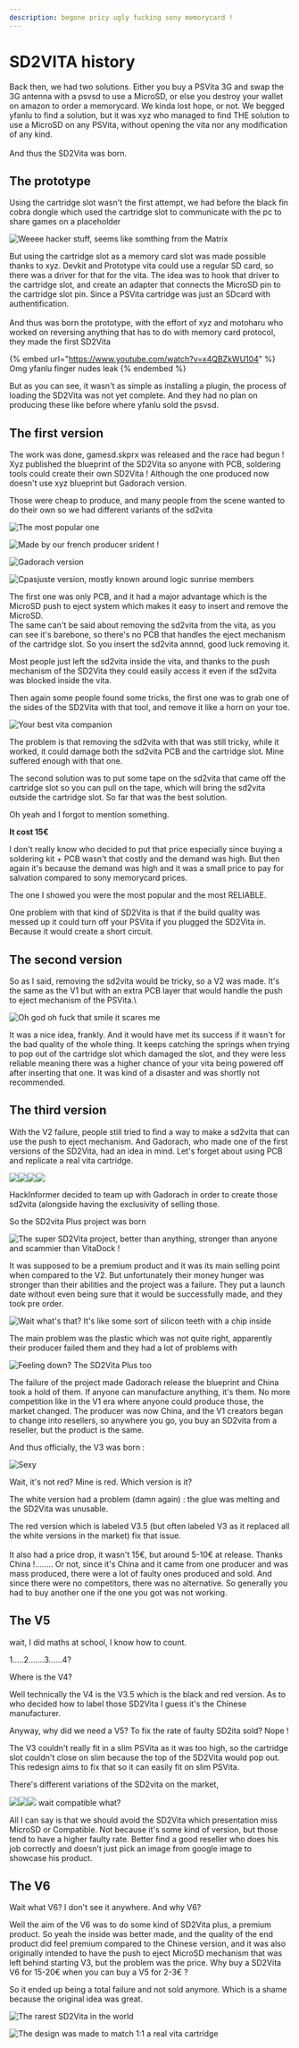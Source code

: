 ```yaml
---
description: begone pricy ugly fucking sony memorycard !
---
```


# SD2VITA history

Back then, we had two solutions. Either you buy a PSVita 3G and swap the 3G antenna with a psvsd to use a MicroSD, or else you destroy your wallet on amazon to order a memorycard. We kinda lost hope, or not. We begged yfanlu to find a solution, but it was xyz who managed to find THE solution to use a MicroSD on any PSVita, without opening the vita nor any modification of any kind.\
\
And thus the SD2Vita was born.



## The prototype

Using the cartridge slot wasn't the first attempt, we had before the black fin cobra dongle which used the cartridge slot to communicate with the pc to share games on a placeholder&#x20;

![Weeee hacker stuff, seems like somthing from the Matrix](<../.gitbook/assets/image (33).png>)

But using the cartridge slot as a memory card slot was made possible thanks to xyz. Devkit and Prototype vita could use a regular SD card, so there was a driver for that for the vita. The idea was to hook that driver to the cartridge slot, and create an adapter that connects the MicroSD pin to the cartridge slot pin. Since a PSVita cartridge was just an SDcard with authentification.\
\
And thus was born the prototype, with the effort of xyz and motoharu who worked on reversing anything that has to do with memory card protocol, they made the first SD2Vita

{% embed url="https://www.youtube.com/watch?v=x4QBZkWU104" %}
Omg yfanlu finger nudes leak
{% endembed %}

But as you can see, it wasn't as simple as installing a plugin, the process of loading the SD2Vita was not yet complete. And they had no plan on producing these like before where yfanlu sold the psvsd.

## The first version

The work was done, gamesd.skprx was released and the race had begun ! Xyz published the blueprint of the SD2Vita so anyone with PCB, soldering tools could create their own SD2Vita ! Although the one produced now doesn't use xyz blueprint but Gadorach version.

Those were cheap to produce, and many people from the scene wanted to do their own so we had different variants of the sd2vita&#x20;

![The most popular one](<../.gitbook/assets/image (25).png>)

![Made by our french producer srident !](<../.gitbook/assets/image (37).png>)

![Gadorach version](<../.gitbook/assets/image (36).png>)

![Cpasjuste version, mostly known around logic sunrise members](<../.gitbook/assets/image (29).png>)

The first one was only PCB, and it had a major advantage which is the MicroSD push to eject system which makes it easy to insert and remove the MicroSD.\
The same can't be said about removing the sd2vita from the vita, as you can see it's barebone, so there's no PCB that handles the eject mechanism of the cartridge slot. So you insert the sd2vita annnd, good luck removing it.&#x20;

Most people just left the sd2vita inside the vita, and thanks to the push mechanism of the SD2Vita they could easily access it even if the sd2vita was blocked inside the vita.&#x20;

Then again some people found some tricks, the first one was to grab one of the sides of the SD2Vita with that tool, and remove it like a horn on your toe.

![Your best vita companion ](<../.gitbook/assets/image (35).png>)

The problem is that removing the sd2vita with that was still tricky, while it worked, it could damage both the sd2vita PCB and the cartridge slot. Mine suffered enough with that one.

The second solution was to put some tape on the sd2vita that came off the cartridge slot so you can pull on the tape, which will bring the sd2vita outside the cartridge slot. So far that was the best solution.



Oh yeah and I forgot to mention something.

**It cost 15€**

I don't really know who decided to put that price especially since buying a soldering kit + PCB wasn't that costly and the demand was high. But then again it's because the demand was high and it was a small price to pay for salvation compared to sony memorycard prices.



The one I showed you were the most popular and the most RELIABLE.

One problem with that kind of SD2Vita is that if the build quality was messed up it could turn off your PSVita if you plugged the SD2Vita in. Because it would create a short circuit.



## The second version

So as I said, removing the sd2vita would be tricky, so a V2 was made. It's the same as the V1 but with an extra PCB layer that would handle the push to eject mechanism of the PSVita.\


![Oh god oh fuck that smile it scares me](<../.gitbook/assets/image (21).png>)

It was a nice idea, frankly. And it would have met its success if it wasn't for the bad quality of the whole thing. It keeps catching the springs when trying to pop out of the cartridge slot which damaged the slot, and they were less reliable meaning there was a higher chance of your vita being powered off after inserting that one. It was kind of a disaster and was shortly not recommended.

## The third version

With the V2 failure, people still tried to find a way to make a sd2vita that can use the push to eject mechanism. And Gadorach, who made one of the first versions of the SD2Vita, had an idea in mind. Let's forget about using PCB and replicate a real vita cartridge.

![](<../.gitbook/assets/image (28).png>)![](<../.gitbook/assets/image (26).png>)![](<../.gitbook/assets/image (20).png>)![](<../.gitbook/assets/image (39).png>)

HackInformer decided to team up with Gadorach in order to create those sd2vita (alongside having the exclusivity of selling those.

So the SD2vita Plus project was born

![The super SD2Vita project, better than anything, stronger than anyone and scammier than VitaDock !](<../.gitbook/assets/image (19).png>)

It was supposed to be a premium product and it was its main selling point when compared to the V2. But unfortunately their money hunger was stronger than their abilities and the project was a failure. They put a launch date without even being sure that it would be successfully made, and they took pre order.

![Wait what's that? It's like some sort of silicon teeth with a chip inside](<../.gitbook/assets/image (38).png>)

The main problem was the plastic which was not quite right, apparently their producer failed them and they had a lot of problems with

![Feeling down? The SD2Vita Plus too](<../.gitbook/assets/image (18).png>)

The failure of the project made Gadorach release the blueprint and China took a hold of them. If anyone can manufacture anything, it's them. No more competition like in the V1 era where anyone could produce those, the market changed. The producer was now China, and the V1 creators began to change into resellers, so anywhere you go, you buy an SD2vita from a reseller, but the product is the same.

And thus officially, the V3 was born :&#x20;

![Sexy](<../.gitbook/assets/image (30).png>)

Wait, it's not red? Mine is red. Which version is it?

The white version had a problem (damn again) : the glue was melting and the SD2Vita was unusable.&#x20;

The red version which is labeled V3.5 (but often labeled V3 as it replaced all the white versions in the market) fix that issue. \
\
It also had a price drop, it wasn't 15€, but around 5-10€ at release. Thanks China !........ Or not, since it's China and it came from one producer and was mass produced, there were a lot of faulty ones produced and sold. And since there were no competitors, there was no alternative. So generally you had to buy another one if the one you got was not working.

## The V5

wait, I did maths at school, I know how to count.

1.....2.......3......4?

Where is the V4?

Well technically the V4 is the V3.5 which is the black and red version. As to who decided how to label those SD2Vita I guess it's the Chinese manufacturer.

Anyway, why did we need a V5? To fix the rate of faulty SD2ita sold? Nope !

The V3 couldn't really fit in a slim PSVita as it was too high, so the cartridge slot couldn't close on slim because the top of the SD2Vita would pop out. This redesign aims to fix that so it can easily fit on slim PSVita.

There's different variations of the SD2vita on the market,&#x20;

![](<../.gitbook/assets/image (23).png>)![](<../.gitbook/assets/image (24).png>)![](<../.gitbook/assets/image (22).png>) wait compatible what?



All I can say is that we should avoid the SD2Vita which presentation miss MicroSD or Compatible. Not because it's some kind of version, but those tend to have a higher faulty rate. Better find a good reseller who does his job correctly and doesn't just pick an image from google image to showcase his product.



## The V6

Wait what V6? I don't see it anywhere. And why V6?

Well the aim of the V6 was to do some kind of SD2Vita plus, a premium product. So yeah the inside was better made, and the quality of the end product did feel premium compared to the Chinese version, and it was also originally intended to have the push to eject MicroSD mechanism that was left behind starting V3, but the problem was the price. Why buy a SD2Vita V6 for 15-20€ when you can buy a V5 for 2-3€ ?

So it ended up being a total failure and not sold anymore. Which is a shame because the original idea was great.

![The rarest SD2Vita in the world](<../.gitbook/assets/image (40).png>)

![The design was made to match 1:1 a real vita cartridge](<../.gitbook/assets/image (27).png>)



